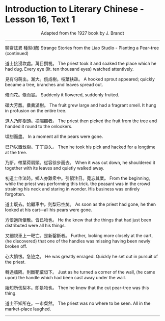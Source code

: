 # Introduction to Literary Chinese - Lesson 16, Text 1

<center>Adapted from the 1927 book by J. Brandt</center>

---

聊齋誌異 種梨(續)
Strange Stories from the Liao Studio - Planting a Pear-tree (continued)

道士接浸坎處。萬目攢視。
The priest took it and soaked the place which he had dug. Every eye (lit. ten thousand eyes) watched attentively.

見有句萌出。漸大。俄成樹。枝葉扶疎。
A hooked sprout appeared; quickly became a tree, branches and leaves spread out.

倐而花。倐而實。
Suddenly it flowered, suddenly fruited.

碩大芳馥。纍纍滿樹。
The fruit grew large and had a fragrant smell. It hung in profusion on the entire tree.

道人乃卽樹頭。摘賜觀者。
The priest then picked the fruit from the tree and handed it round to the onlookers.

頃刻而盡。
In a moment all the pears were gone.

已乃以鐵伐樹。丁丁良久。
Then he took his pick and hacked for a longtime at the tree.

乃斷。帶葉荷肩頭。從容徐步而去。
When it was cut down, he shouldered it together with its leaves and quietly walked away.

初道士作法時。鄉人亦難衆中。引領注目。竟忘其業。
From the beginning, while the priest was performing this trick. the peasant was in the crowd straining his neck and staring in wonder. His business was entirely forgotten.

道士既去。始顧車中。則梨已空矣。
As soon as the priest had gone, he then looked at his cart--all his pears were gone.

方悟適所俵散。皆已物也。
He the knew that the things that had just been distributed were all his things.

又細視車上一靶亡。是新鑿斷者。
Further, looking more closely at the cart, (he discovered) that one of the handles was missing having been newly broken off.

心大憤恨。急迹之。
He was greatly enraged. Quickly he set out in pursuit of the priest.

轉過牆隅。則斷靶棄垣下。
Just as he turned a corner of the wall, (he came upon) the handle which had been cast away under the wall.

始知所伐梨本。卽是物也。
Then he knew that the cut pear-tree was this thing.

道士不知所在。一市粲然。
The priest was no where to be seen. All in the market-place laughed.

---
